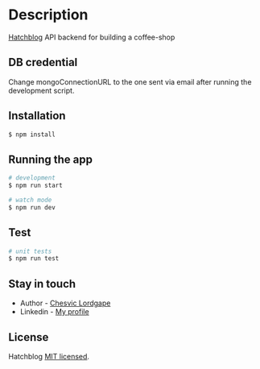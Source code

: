 
# Description

[Hatchblog](https://github.com/lordgape/agnos-coffee-shop) API backend for building a coffee-shop

## DB credential
Change mongoConnectionURL to the one sent via email after running the development script.

## Installation

```bash
$ npm install
```

## Running the app

```bash
# development
$ npm run start

# watch mode
$ npm run dev
```

## Test

```bash
# unit tests
$ npm run test
```



## Stay in touch

- Author - [Chesvic Lordgape](https://github.com/lordgape)
- Linkedin - [My profile](https://www.linkedin.com/in/chesvic-lordgape/)

## License

Hatchblog [MIT licensed](LICENSE).
